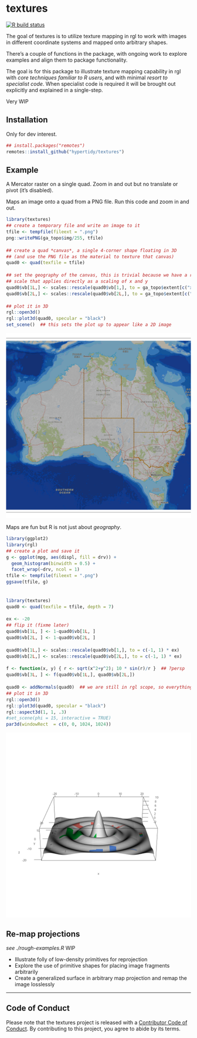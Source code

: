 
<!-- README.md is generated from README.Rmd. Please edit that file -->

# textures

<!-- badges: start -->

[![R build
status](https://github.com/hypertidy/textures/workflows/R-CMD-check/badge.svg)](https://github.com/hypertidy/textures/actions)
<!-- badges: end -->

The goal of textures is to utilize texture mapping in rgl to work with
images in different coordinate systems and mapped onto arbitrary shapes.

There’s a couple of functions in the package, with ongoing work to
explore examples and align them to package functionality.

The goal is for this package to illustrate texture mapping capability in
rgl with *core techniques familiar to R users*, and with minimal *resort
to specialist code*. When specialist code is required it will be brought
out explicitly and explained in a single-step.

Very WIP

## Installation

Only for dev interest.

``` r
## install.packages("remotes")
remotes::install_github("hypertidy/textures")
```

## Example

A Mercator raster on a single quad. Zoom in and out but no translate or
pivot (it’s disabled).

Maps an image onto a quad from a PNG file. Run this code and zoom in and
out.

``` r
library(textures)
## create a temporary file and write an image to it
tfile <- tempfile(fileext = ".png")
png::writePNG(ga_topo$img/255, tfile)

## create a quad *canvas*, a single 4-corner shape floating in 3D
## (and use the PNG file as the material to texture that canvas)
quad0 <- quad(texfile = tfile)

## set the geography of the canvas, this is trivial because we have a rectangular
## scale that applies directly as a scaling of x and y
quad0$vb[1L,] <- scales::rescale(quad0$vb[1,], to = ga_topo$extent[c("xmin", "xmax")])
quad0$vb[2L,] <- scales::rescale(quad0$vb[2L,], to = ga_topo$extent[c("ymin", "ymax")])

## plot it in 3D 
rgl::open3d()
rgl::plot3d(quad0, specular = "black")
set_scene()  ## this sets the plot up to appear like a 2D image
```

![texture map on a quad](man/figures/readme_ga000.png)

Maps are fun but R is not just about *geography*.

``` r
library(ggplot2)
library(rgl)
## create a plot and save it
g <- ggplot(mpg, aes(displ, fill = drv)) + 
  geom_histogram(binwidth = 0.5) + 
  facet_wrap(~drv, ncol = 1)
tfile <- tempfile(fileext = ".png")
ggsave(tfile, g)


library(textures)
quad0 <- quad(texfile = tfile, depth = 7)

ex <- -20
## flip it (fixme later)
quad0$vb[1L, ] <- 1-quad0$vb[1L, ]
quad0$vb[2L, ] <- 1-quad0$vb[2L, ]

quad0$vb[1L,] <- scales::rescale(quad0$vb[1,], to = c(-1, 1) * ex)
quad0$vb[2L,] <- scales::rescale(quad0$vb[2L,], to = c(-1, 1) * ex)

f <- function(x, y) { r <- sqrt(x^2+y^2); 10 * sin(r)/r }  ## ?persp
quad0$vb[3L, ] <- f(quad0$vb[1L,], quad0$vb[2L,])

quad0 <- addNormals(quad0)  ## we are still in rgl scope, so everything is available
## plot it in 3D 
rgl::open3d()
rgl::plot3d(quad0, specular = "black")
rgl::aspect3d(1, 1, .3)
#set_scene(phi = 15, interactive = TRUE)
par3d(windowRect  = c(0, 0, 1024, 1024))
```

![texture map on a quad](man/figures/readme_gg000.png)

## Re-map projections

*see ./rough-examples.R* WIP

  - Illustrate folly of low-density primitives for reprojection
  - Explore the use of primitive shapes for placing image fragments
    arbitrarily
  - Create a generalized surface in arbitrary map projection and remap
    the image losslessly

-----

## Code of Conduct

Please note that the textures project is released with a [Contributor
Code of
Conduct](https://contributor-covenant.org/version/2/0/CODE_OF_CONDUCT.html).
By contributing to this project, you agree to abide by its terms.
